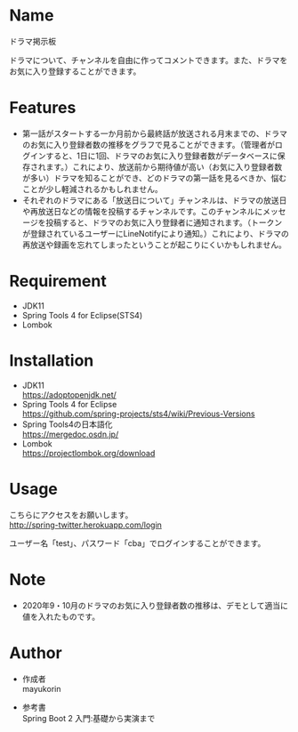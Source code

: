 # Name
 
ドラマ掲示板
 
ドラマについて、チャンネルを自由に作ってコメントできます。また、ドラマをお気に入り登録することができます。

 
# Features
 
* 第一話がスタートする一か月前から最終話が放送される月末までの、ドラマのお気に入り登録者数の推移をグラフで見ることができます。（管理者がログインすると、1日に1回、ドラマのお気に入り登録者数がデータベースに保存されます。）これにより、放送前から期待値が高い（お気に入り登録者数が多い）ドラマを知ることができ、どのドラマの第一話を見るべきか、悩むことが少し軽減されるかもしれません。
* それぞれのドラマにある「放送日について」チャンネルは、ドラマの放送日や再放送日などの情報を投稿するチャンネルです。このチャンネルにメッセージを投稿すると、ドラマのお気に入り登録者に通知されます。（トークンが登録されているユーザーにLineNotifyにより通知。）これにより、ドラマの再放送や録画を忘れてしまったということが起こりにくいかもしれません。
 
# Requirement

* JDK11
* Spring Tools 4 for Eclipse(STS4)  
* Lombok
 
# Installation
 
* JDK11  
https://adoptopenjdk.net/  
* Spring Tools 4 for Eclipse  
https://github.com/spring-projects/sts4/wiki/Previous-Versions
* Spring Tools4の日本語化  
https://mergedoc.osdn.jp/  
* Lombok  
https://projectlombok.org/download

# Usage
 
こちらにアクセスをお願いします。  
http://spring-twitter.herokuapp.com/login  

ユーザー名「test」、パスワード「cba」でログインすることができます。  

 
# Note
 
* 2020年9・10月のドラマのお気に入り登録者数の推移は、デモとして適当に値を入れたものです。  
 
# Author
 
* 作成者  
mayukorin

 * 参考書  
 Spring Boot 2 入門:基礎から実演まで
